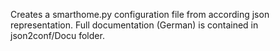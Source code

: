 Creates a smarthome.py configuration file from according json representation. Full documentation (German) is contained in json2conf/Docu folder.
